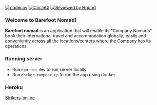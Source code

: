 [![codecov](https://codecov.io/gh/atlp-rwanda/strikers-bn-be/branch/develop/graph/badge.svg?token=WNXM9XUUG6)](https://codecov.io/gh/atlp-rwanda/strikers-bn-be)
[![CircleCI](https://circleci.com/gh/atlp-rwanda/strikers-bn-be.svg?style=shield)](https://circleci.com/gh/circleci/circleci-docs)
[![Reviewed by Hound](https://img.shields.io/badge/Reviewed_by-Hound-8E64B0.svg)](https://houndci.com)
### Welcome to Barefoot Nomad!

<p>
  <strong>Barefoot nomad</strong> is an application that will enable its “Company Nomads” book their international travel and accommodation globally; easily and conveniently across all the locations/centers where the Company has its operations.
</p>

### Running server
- Run `npm run dev` to run server locally
- Run `docker-compose up` to run the app using docker

### Heroku 
[Strikers-bn-be](https://strikers-bn-be.herokuapp.com/)